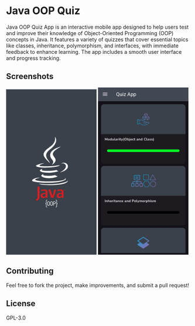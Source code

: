 # Java OOP Quiz

Java OOP Quiz App is an interactive mobile app designed to help users test and improve their knowledge of Object-Oriented Programming (OOP) concepts in Java. It features a variety of quizzes that cover essential topics like classes, inheritance, polymorphism, and interfaces, with immediate feedback to enhance learning. The app includes a smooth user interface and progress tracking.


## Screenshots


<img src="fastlane/metadata/android/en-US/images/phoneScreenshots/1.jpg" width=49% /> 
<img src="fastlane/metadata/android/en-US/images/phoneScreenshots/2.jpg"  width=49% />

## Contributing
Feel free to fork the project, make improvements, and submit a pull request!

## License
 GPL-3.0
